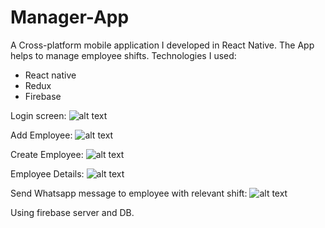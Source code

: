 # Manager-App

A Cross-platform mobile application I developed in React Native.
The App helps to manage employee shifts.
Technologies I used:
- React native
- Redux
- Firebase

Login screen:
![alt text](https://i.imgur.com/Q00awn6.jpg)

Add Employee:
![alt text](https://i.imgur.com/lvmJZsF.jpg)

Create Employee:
![alt text](https://i.imgur.com/WWgbhfp.jpg)

Employee Details:
![alt text](https://i.imgur.com/PbIZku1.jpg)

Send Whatsapp message to employee with relevant shift:
![alt text](https://i.imgur.com/SezQfEg.jpg)


Using firebase server and DB.
